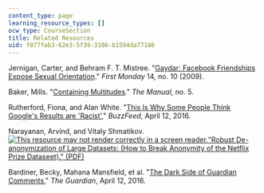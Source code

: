 ```yaml
---
content_type: page
learning_resource_types: []
ocw_type: CourseSection
title: Related Resources
uid: f077fab3-62e3-5f39-3186-b1594da77186
---
```


Jernigan, Carter, and Behram F. T. Mistree. "[Gaydar: Facebook Friendships Expose Sexual Orientation](http://firstmonday.org/article/view/2611/2302)." _First Monday_ 14, no. 10 (2009).

Baker, Mills. "[Containing Multitudes](https://themanual.org/read/issues/5/mills-baker/article)." _The Manual_, no. 5.

Rutherford, Fiona, and Alan White. "[This Is Why Some People Think Google's Results are 'Racist'](https://www.buzzfeed.com/fionarutherford/heres-why-some-people-think-googles-results-are-racist?utm_term=.bi3oWaJKn#.yxRNaMXD5)," _BuzzFeed_, April 12, 2016.

Narayanan, Arvind, and Vitaly Shmatikov. [![This resource may not render correctly in a screen reader.](/images/inacessible.gif)"Robust De-anonymization of Large Datasets: (How to Break Anonymity of the Netflix Prize Dataseet)." (PDF)](http://arxiv.org/pdf/cs/0610105.pdf)

Bardiner, Becky, Mahana Mansfield, et al. "[The Dark Side of Guardian Comments](https://www.theguardian.com/technology/2016/apr/12/the-dark-side-of-guardian-comments)," _The Guardian_, April 12, 2016.